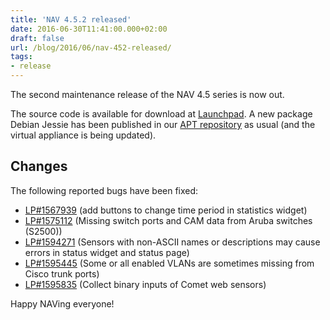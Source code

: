 ```yaml
---
title: 'NAV 4.5.2 released'
date: 2016-06-30T11:41:00.000+02:00
draft: false
url: /blog/2016/06/nav-452-released/
tags:
- release
---
```


The second maintenance release of the NAV 4.5 series is now out.

The source code is available for download at [Launchpad](https://launchpad.net/nav/4.5/4.5.2). A new package Debian Jessie has been published in our [APT repository](https://nav.uninett.no/install-instructions/#debian) as usual (and the virtual appliance is being updated).

## Changes

The following reported bugs have been fixed:

*   [LP#1567939](https://bugs.launchpad.net/nav/+bug/1567939/) (add buttons to change time period in statistics widget)
*   [LP#1575112](https://bugs.launchpad.net/nav/+bug/1575112/) (Missing switch ports and CAM data from Aruba switches (S2500))
*   [LP#1594271](https://bugs.launchpad.net/nav/+bug/1594271/) (Sensors with non-ASCII names or descriptions may cause errors in status widget and status page)
*   [LP#1595445](https://bugs.launchpad.net/nav/+bug/1595445/) (Some or all enabled VLANs are sometimes missing from Cisco trunk ports)
*   [LP#1595835](https://bugs.launchpad.net/nav/+bug/1595835/) (Collect binary inputs of Comet web sensors)

Happy NAVing everyone!
